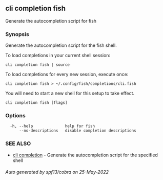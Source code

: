 ## cli completion fish

Generate the autocompletion script for fish

### Synopsis

Generate the autocompletion script for the fish shell.

To load completions in your current shell session:

	cli completion fish | source

To load completions for every new session, execute once:

	cli completion fish > ~/.config/fish/completions/cli.fish

You will need to start a new shell for this setup to take effect.


```
cli completion fish [flags]
```

### Options

```
  -h, --help              help for fish
      --no-descriptions   disable completion descriptions
```

### SEE ALSO

* [cli completion](cli_completion.md)	 - Generate the autocompletion script for the specified shell

###### Auto generated by spf13/cobra on 25-May-2022
